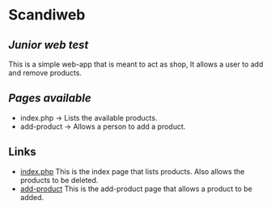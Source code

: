 # Scandiweb
## _Junior web test_

This is a simple web-app that is meant to act as shop, It allows a user to add and remove products.

## _Pages available_
- index.php   -> Lists the available products.
- add-product -> Allows a person to add a product.

## Links

- [index.php](https://scandiwebjunior.chegecache.co.ke/) This is the index page that lists products. Also allows the products to be deleted.
- [add-product](https://scandiwebjunior.chegecache.co.ke/add-product/) This is the add-product page that allows a product to be added.

